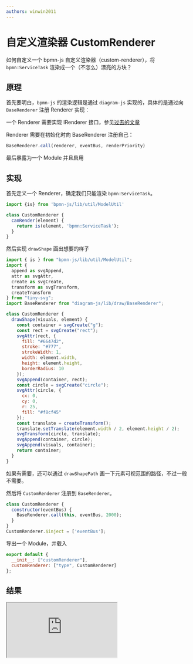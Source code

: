 ```yaml
---
authors: winwin2011
---
```

# 自定义渲染器 CustomRenderer

如何自定义一个 bpmn-js 自定义渲染器（custom-renderer），将 `bpmn:ServiceTask` 渲染成一个（不怎么）漂亮的方块？

<!--truncate-->

## 原理

首先要明白，`bpmn-js` 的渲染逻辑是通过 `diagram-js` 实现的，具体的是通过向 `BaseRenderer` 注册 Renderer 实现：

一个 Renderer 需要实现 IRenderer 接口，参见[过去的文章](../docs/diagram-js/base-renderer)

Renderer 需要在初始化时向 BaseRenderer 注册自己：

```js
BaseRenderer.call(renderer, eventBus, renderPriority)
```

最后暴露为一个 Module 并且启用

## 实现

首先定义一个 Renderer，确定我们只能渲染 `bpmn:ServiceTask`。

```js
import {is} from 'bpmn-js/lib/util/ModelUtil'

class CustomRenderer {
  canRender(element) {
    return is(element, 'bpmn:ServiceTask');
  }
}
```

然后实现 `drawShape` 画出想要的样子

```js
import { is } from "bpmn-js/lib/util/ModelUtil";
import {
  append as svgAppend,
  attr as svgAttr,
  create as svgCreate,
  transform as svgTransform,
  createTransform
} from "tiny-svg";
import BaseRenderer from "diagram-js/lib/draw/BaseRenderer";

class CustomRenderer {
  drawShape(visuals, element) {
    const container = svgCreate("g");
    const rect = svgCreate("rect");
    svgAttr(rect, {
      fill: "#6647d2",
      stroke: "#777",
      strokeWidth: 1,
      width: element.width,
      height: element.height,
      borderRadius: 10
    });
    svgAppend(container, rect);
    const circle = svgCreate("circle");
    svgAttr(circle, {
      cx: 0,
      cy: 0,
      r: 25,
      fill: "#f8cf45"
    });
    const translate = createTransform();
    translate.setTranslate(element.width / 2, element.height / 2);
    svgTransform(circle, translate);
    svgAppend(container, circle);
    svgAppend(visuals, container);
    return container;
  }
}
```

如果有需要，还可以通过 `drawShapePath` 画一下元素可视范围的路径，不过一般不需要。

然后将 `CustomRenderer` 注册到 `BaseRenderer`。

```js
class CustomRenderer {
  constructor(eventBus) {
    BaseRenderer.call(this, eventBus, 2000);
  }
}
CustomRenderer.$inject = ['eventBus'];
```

导出一个 Module，并载入

```js
export default {
  __init__: ["customRenderer"],
  customRenderer: ["type", CustomRenderer]
};
```

## 结果

<iframe src="https://codesandbox.io/embed/bpmn-custom-renderer-50bes5?fontsize=14&hidenavigation=1&module=%2Fsrc%2Fcustom-renderer.js&theme=dark"
     style={{width: '100%', height: 500, border:0, borderRadius: 4, overflow: 'hidden'}}
     title="bpmn-custom-renderer"
     allow="accelerometer; ambient-light-sensor; camera; encrypted-media; geolocation; gyroscope; hid; microphone; midi; payment; usb; vr; xr-spatial-tracking"
     sandbox="allow-forms allow-modals allow-popups allow-presentation allow-same-origin allow-scripts"
   ></iframe>
